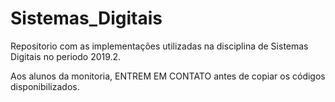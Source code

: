 # Sistemas_Digitais
Repositorio com as implementações utilizadas na disciplina de Sistemas Digitais no periodo 2019.2. 


Aos alunos da monitoria, ENTREM EM CONTATO antes de copiar os códigos disponibilizados. 
